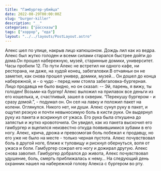 ```yaml
---
title: "Гамбургер-убийца"
date: 2022-08-29T00:00:00Z
slug: "burger-killer"
description: "__"
categories: ["рассказы"]
tags: ["хоррор", "еда"]
layout: "../../layouts/PostLayout.astro"
---
```


Алекс шел по улице, накрыв лицо капюшоном. Дождь лил как из ведра. Алекс был жутко голоден и всеми силами старался быстрее дойти до дома.Он прошел набережную, музей, старинные домики, университет. Часы пробили 12. По пути Алекс не встретил ни одного кафе, ни ресторана, ни даже, на худой конец, забегаловки.В отчаяньи он не заметил, как снова прошел универ, домики, музей...
  Он дошел до конца набережной, и - о чудо - перед ним стояла забегаловка-бургерная. Лицо продавца не было видно, но он сказал:
-- Эй, парень, я вижу, ты голоден! Возьми-ка бургер!
    Алекс выложил на прилавок все деньги из его кошелька, и, счастливый, зашел в скверик.
“Перекушу бургером - и сразу домой.”, - подумал он. 
    Он сел на лавку и положил пакет на колени. Оглянулся. Никого нет, ни души.
Алекс сунул руку в пакет, и ощутил резкую и почти невыносимую боль в кисти руки. Он выдернул руку из пакета и вскрикнул от ужаса.
    Его рука была откушена до запястья и жутко кровоточила. Он увидел, как из пакета выскочил его гамбургер и вцепился неизвестно откуда появившимися зубами в его ногу.
Алекс, крича, дрожа и превозмогая боль побежал к продавцу, но его уже не было на месте - только черная пустота. Алекс почувствовал боль в другой ноге, ближе к туловищу и рискнул обернуться, вопя от ужаса и боли.
    Гамбургер сожрал его ногу и дожирал другую. Алекс снова завопил. Гамбургер добрался до живота, Алекс почувствовал удушение, боль, смерть приближалась к нему…
На следующий день охранник нашел на набережной голову Алекса с бургером во рту.


